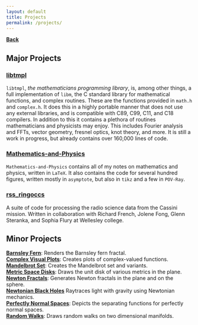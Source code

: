 ```yaml
---
layout: default
title: Projects
permalink: /projects/
---
```

[**Back**](../)

## **Major Projects**
### [**libtmpl**](https://github.com/ryanmaguire/libtmpl)
`libtmpl`, *the mathematicians programming library*, is, among other things, a
full implementation of `libm`, the C standard library for mathematical
functions, and complex routines. These are the functions provided in
`math.h` and `complex.h`. It does this in a highly portable manner that does not
use any external libraries, and is compatible with C89, C99, C11, and C18
compilers. In addition to this it contains a plethora of
routines mathematicians and physicists may enjoy. This includes Fourier analysis
and FFTs, vector geometry, fresnel optics, knot theory, and more. It is
still a work in progress, but already contains over 160,000 lines of code.
### [**Mathematics-and-Physics**](https://github.com/ryanmaguire/Mathematics-and-Physics)
`Mathematics-and-Physics` contains all of my notes on mathematics and physics,
written in `LaTeX`. It also contains the code for several hundred figures,
written mostly in `asymptote`, but also in `tikz` and a few in `POV-Ray`.
### [**rss_ringoccs**](https://github.com/NASA-Planetary-Science/rss_ringoccs)
A suite of code for processing the radio science data from the Cassini mission.
Written in collaboration with Richard French, Jolene Fong, Glenn Steranka, and
Sophia Flury at Wellesley college.
## **Minor Projects**
[**Barnsley Fern**](https://github.com/ryanmaguire/barnsley_fern):
Renders the Barnsley fern fractal.<br />
[**Complex Visual Plots**](https://github.com/ryanmaguire/complex_visual_plots):
Creates plots of complex-valued functions.<br />
[**Mandelbrot Set**](https://github.com/ryanmaguire/mandelbrot_set):
Creates the Mandelbrot set and variants.<br />
[**Metric Space Disks**](https://github.com/ryanmaguire/metric_space_disks):
Draws the unit disk of various metrics in the plane.<br />
[**Newton Fractals**](https://github.com/ryanmaguire/newton_fractals):
Generates Newton fractals in the plane and on the sphere.<br />
[**Newtonian Black Holes**](https://github.com/ryanmaguire/newtonian_black_holes)
Raytraces light with gravity using Newtonian mechanics.<br />
[**Perfectly Normal Spaces**](https://github.com/ryanmaguire/perfectly_normal_spaces):
Depicts the separating functions for perfectly normal spaces.<br />
[**Random Walks**](https://github.com/ryanmaguire/random_walks):
Draws random walks on two dimensional manifolds.

